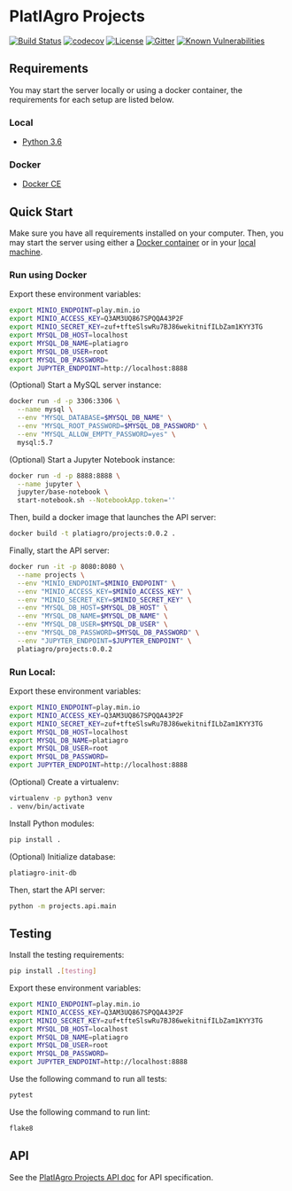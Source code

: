 # PlatIAgro Projects

[![Build Status](https://github.com/platiagro/projects/workflows/Python%20application/badge.svg)](https://github.com/platiagro/projects/actions?query=workflow%3A%22Python+application%22)
[![codecov](https://codecov.io/gh/platiagro/projects/branch/master/graph/badge.svg)](https://codecov.io/gh/platiagro/projects)
[![License](https://img.shields.io/badge/License-Apache%202.0-blue.svg)](https://opensource.org/licenses/Apache-2.0)
[![Gitter](https://badges.gitter.im/platiagro/community.svg)](https://gitter.im/platiagro/community?utm_source=badge&utm_medium=badge&utm_campaign=pr-badge)
[![Known Vulnerabilities](https://snyk.io/test/github/platiagro/projects/badge.svg?targetFile=requirements.txt)](https://snyk.io/test/github/platiagro/projects?targetFile=requirements.txt)

## Requirements

You may start the server locally or using a docker container, the requirements for each setup are listed below.

### Local

- [Python 3.6](https://www.python.org/downloads/)

### Docker

- [Docker CE](https://www.docker.com/get-docker)

## Quick Start

Make sure you have all requirements installed on your computer. Then, you may start the server using either a [Docker container](#run-using-docker) or in your [local machine](#run-local).

### Run using Docker

Export these environment variables:

```bash
export MINIO_ENDPOINT=play.min.io
export MINIO_ACCESS_KEY=Q3AM3UQ867SPQQA43P2F
export MINIO_SECRET_KEY=zuf+tfteSlswRu7BJ86wekitnifILbZam1KYY3TG
export MYSQL_DB_HOST=localhost
export MYSQL_DB_NAME=platiagro
export MYSQL_DB_USER=root
export MYSQL_DB_PASSWORD=
export JUPYTER_ENDPOINT=http://localhost:8888
```

(Optional) Start a MySQL server instance:

```bash
docker run -d -p 3306:3306 \
  --name mysql \
  --env "MYSQL_DATABASE=$MYSQL_DB_NAME" \
  --env "MYSQL_ROOT_PASSWORD=$MYSQL_DB_PASSWORD" \
  --env "MYSQL_ALLOW_EMPTY_PASSWORD=yes" \
  mysql:5.7
```

(Optional) Start a Jupyter Notebook instance:

```bash
docker run -d -p 8888:8888 \
  --name jupyter \
  jupyter/base-notebook \
  start-notebook.sh --NotebookApp.token=''
```

Then, build a docker image that launches the API server:

```bash
docker build -t platiagro/projects:0.0.2 .
```

Finally, start the API server:

```bash
docker run -it -p 8080:8080 \
  --name projects \
  --env "MINIO_ENDPOINT=$MINIO_ENDPOINT" \
  --env "MINIO_ACCESS_KEY=$MINIO_ACCESS_KEY" \
  --env "MINIO_SECRET_KEY=$MINIO_SECRET_KEY" \
  --env "MYSQL_DB_HOST=$MYSQL_DB_HOST" \
  --env "MYSQL_DB_NAME=$MYSQL_DB_NAME" \
  --env "MYSQL_DB_USER=$MYSQL_DB_USER" \
  --env "MYSQL_DB_PASSWORD=$MYSQL_DB_PASSWORD" \
  --env "JUPYTER_ENDPOINT=$JUPYTER_ENDPOINT" \
  platiagro/projects:0.0.2
```

### Run Local:

Export these environment variables:

```bash
export MINIO_ENDPOINT=play.min.io
export MINIO_ACCESS_KEY=Q3AM3UQ867SPQQA43P2F
export MINIO_SECRET_KEY=zuf+tfteSlswRu7BJ86wekitnifILbZam1KYY3TG
export MYSQL_DB_HOST=localhost
export MYSQL_DB_NAME=platiagro
export MYSQL_DB_USER=root
export MYSQL_DB_PASSWORD=
export JUPYTER_ENDPOINT=http://localhost:8888
```

(Optional) Create a virtualenv:

```bash
virtualenv -p python3 venv
. venv/bin/activate
```

Install Python modules:

```bash
pip install .
```

(Optional) Initialize database:

```bash
platiagro-init-db
```

Then, start the API server:

```bash
python -m projects.api.main
```

## Testing

Install the testing requirements:

```bash
pip install .[testing]
```

Export these environment variables:

```bash
export MINIO_ENDPOINT=play.min.io
export MINIO_ACCESS_KEY=Q3AM3UQ867SPQQA43P2F
export MINIO_SECRET_KEY=zuf+tfteSlswRu7BJ86wekitnifILbZam1KYY3TG
export MYSQL_DB_HOST=localhost
export MYSQL_DB_NAME=platiagro
export MYSQL_DB_USER=root
export MYSQL_DB_PASSWORD=
export JUPYTER_ENDPOINT=http://localhost:8888
```

Use the following command to run all tests:

```bash
pytest
```

Use the following command to run lint:

```bash
flake8
```

## API

See the [PlatIAgro Projects API doc](https://platiagro.github.io/projects/) for API specification.
